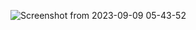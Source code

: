 ![Screenshot from 2023-09-09 05-43-52](https://github.com/ezra02/mydemy/assets/78965149/e3cd3aa5-e89c-4ea3-8c92-f572d21303b5)

